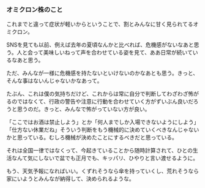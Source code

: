 ### オミクロン株のこと
これまでと違って症状が軽いからということで、割とみんなに甘く見られてるオミクロン。

SNSを見ても以前、例えば去年の夏頃なんかと比べれば、危機感がないなあと思う。人と会って美味しいねって声を合わせている姿を見て、ああ日常が続いているなあと思う。

ただ、みんなが一様に危機感を持たないといけないのかなあとも思う。きっと、そんな事はないんじゃないかなあって。

たぶん、これは僕の気持ちだけど、これからは常に自分で判断してわざわざ怖がるのではなくて、行政の警告や注意に行動を合わせていく方がずいぶん良いだろうと思うのだ。きっと、みんなで怖がっていない方が良い。

「ここではお酒は禁止しよう」とか「何人までしか入場できないようにしよう」「仕方ない休業だね」そういう判断をもう機械的に決めていくべきなんじゃないかと思っている。むしろ機械が決めたことにするべきだと思っている。

それは全国一律ではなくって、今起きていることから随時計算されて、ひとの生活なんて気にしないで盆でも正月でも、キッパリ、ひやりと言い渡せるように。

もう、天気予報になればいい。くずれそうなら傘を持っていくし、荒れそうなら家にいようとみんなが納得して、決められるような。
